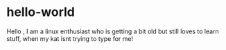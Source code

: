 # hello-world
Hello , I am a linux enthusiast who is getting a bit old but still loves to learn stuff, when my kat isnt trying to type for me!
